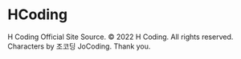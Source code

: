 # HCoding
H Coding Official Site Source. © 2022 H Coding. All rights reserved. Characters by 조코딩 JoCoding. Thank you.
